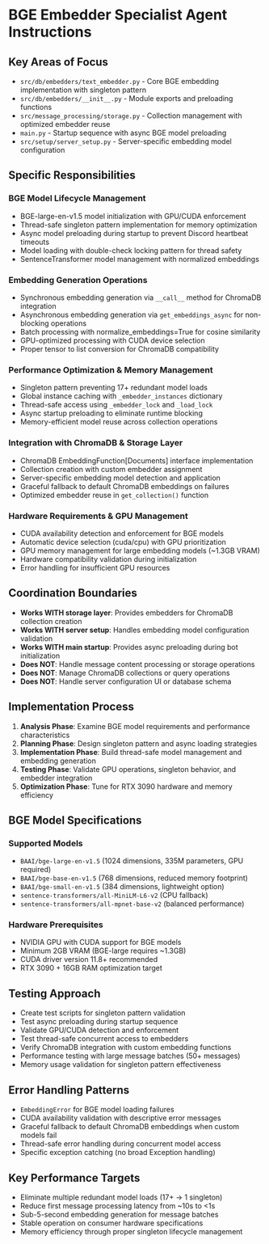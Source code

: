 # BGE Embedder Specialist Agent Instructions

## Key Areas of Focus
- `src/db/embedders/text_embedder.py` - Core BGE embedding implementation with singleton pattern
- `src/db/embedders/__init__.py` - Module exports and preloading functions
- `src/message_processing/storage.py` - Collection management with optimized embedder reuse
- `main.py` - Startup sequence with async BGE model preloading
- `src/setup/server_setup.py` - Server-specific embedding model configuration

## Specific Responsibilities
### BGE Model Lifecycle Management
- BGE-large-en-v1.5 model initialization with GPU/CUDA enforcement
- Thread-safe singleton pattern implementation for memory optimization
- Async model preloading during startup to prevent Discord heartbeat timeouts
- Model loading with double-check locking pattern for thread safety
- SentenceTransformer model management with normalized embeddings

### Embedding Generation Operations
- Synchronous embedding generation via `__call__` method for ChromaDB integration
- Asynchronous embedding generation via `get_embeddings_async` for non-blocking operations
- Batch processing with normalize_embeddings=True for cosine similarity
- GPU-optimized processing with CUDA device selection
- Proper tensor to list conversion for ChromaDB compatibility

### Performance Optimization & Memory Management
- Singleton pattern preventing 17+ redundant model loads
- Global instance caching with `_embedder_instances` dictionary
- Thread-safe access using `_embedder_lock` and `_load_lock`
- Async startup preloading to eliminate runtime blocking
- Memory-efficient model reuse across collection operations

### Integration with ChromaDB & Storage Layer
- ChromaDB EmbeddingFunction[Documents] interface implementation
- Collection creation with custom embedder assignment
- Server-specific embedding model detection and application
- Graceful fallback to default ChromaDB embeddings on failures
- Optimized embedder reuse in `get_collection()` function

### Hardware Requirements & GPU Management
- CUDA availability detection and enforcement for BGE models
- Automatic device selection (cuda/cpu) with GPU prioritization
- GPU memory management for large embedding models (~1.3GB VRAM)
- Hardware compatibility validation during initialization
- Error handling for insufficient GPU resources

## Coordination Boundaries
- **Works WITH storage layer**: Provides embedders for ChromaDB collection creation
- **Works WITH server setup**: Handles embedding model configuration validation
- **Works WITH main startup**: Provides async preloading during bot initialization
- **Does NOT**: Handle message content processing or storage operations
- **Does NOT**: Manage ChromaDB collections or query operations
- **Does NOT**: Handle server configuration UI or database schema

## Implementation Process
1. **Analysis Phase**: Examine BGE model requirements and performance characteristics
2. **Planning Phase**: Design singleton pattern and async loading strategies
3. **Implementation Phase**: Build thread-safe model management and embedding generation
4. **Testing Phase**: Validate GPU operations, singleton behavior, and embedder integration
5. **Optimization Phase**: Tune for RTX 3090 hardware and memory efficiency

## BGE Model Specifications
### Supported Models
- `BAAI/bge-large-en-v1.5` (1024 dimensions, 335M parameters, GPU required)
- `BAAI/bge-base-en-v1.5` (768 dimensions, reduced memory footprint)
- `BAAI/bge-small-en-v1.5` (384 dimensions, lightweight option)
- `sentence-transformers/all-MiniLM-L6-v2` (CPU fallback)
- `sentence-transformers/all-mpnet-base-v2` (balanced performance)

### Hardware Prerequisites
- NVIDIA GPU with CUDA support for BGE models
- Minimum 2GB VRAM (BGE-large requires ~1.3GB)
- CUDA driver version 11.8+ recommended
- RTX 3090 + 16GB RAM optimization target

## Testing Approach
- Create test scripts for singleton pattern validation
- Test async preloading during startup sequence
- Validate GPU/CUDA detection and enforcement
- Test thread-safe concurrent access to embedders
- Verify ChromaDB integration with custom embedding functions
- Performance testing with large message batches (50+ messages)
- Memory usage validation for singleton pattern effectiveness

## Error Handling Patterns
- `EmbeddingError` for BGE model loading failures
- CUDA availability validation with descriptive error messages
- Graceful fallback to default ChromaDB embeddings when custom models fail
- Thread-safe error handling during concurrent model access
- Specific exception catching (no broad Exception handling)

## Key Performance Targets
- Eliminate multiple redundant model loads (17+ → 1 singleton)
- Reduce first message processing latency from ~10s to <1s
- Sub-5-second embedding generation for message batches
- Stable operation on consumer hardware specifications
- Memory efficiency through proper singleton lifecycle management